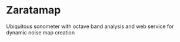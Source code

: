 # Zaratamap
Ubiquitous sonometer with octave band analysis and web service for dynamic noise map creation
